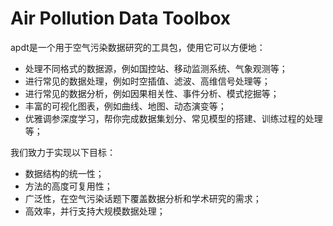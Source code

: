 # Air Pollution Data Toolbox

apdt是一个用于空气污染数据研究的工具包，使用它可以方便地：
- 处理不同格式的数据源，例如国控站、移动监测系统、气象观测等；
- 进行常见的数据处理，例如时空插值、滤波、高维信号处理等；
- 进行常见的数据分析，例如因果相关性、事件分析、模式挖掘等；
- 丰富的可视化图表，例如曲线、地图、动态演变等；
- 优雅调参深度学习，帮你完成数据集划分、常见模型的搭建、训练过程的处理等；

我们致力于实现以下目标：
- 数据结构的统一性；
- 方法的高度可复用性；
- 广泛性，在空气污染话题下覆盖数据分析和学术研究的需求；
- 高效率，并行支持大规模数据处理；
